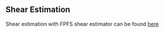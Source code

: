 ## Shear Estimation

Shear estimation with FPFS shear estimator can be found
[here](./1_measure_shear.ipynb)
